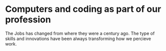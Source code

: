 <html>
    <head>
      <title>Toolit(ML)</title>
    </head>
    <body>
      <h1>Computers and coding as part of our profession</h1>
      <p>The Jobs has changed from where they were a century ago. The type of skills and innovations have been always transforming how we percieve work.</p>
    </body>
</html>

